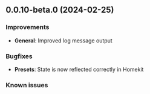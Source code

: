## 0.0.10-beta.0 (2024-02-25)

### Improvements
- **General**: Improved log message output

### Bugfixes
- **Presets**: State is now reflected correctly in Homekit

### Known issues


